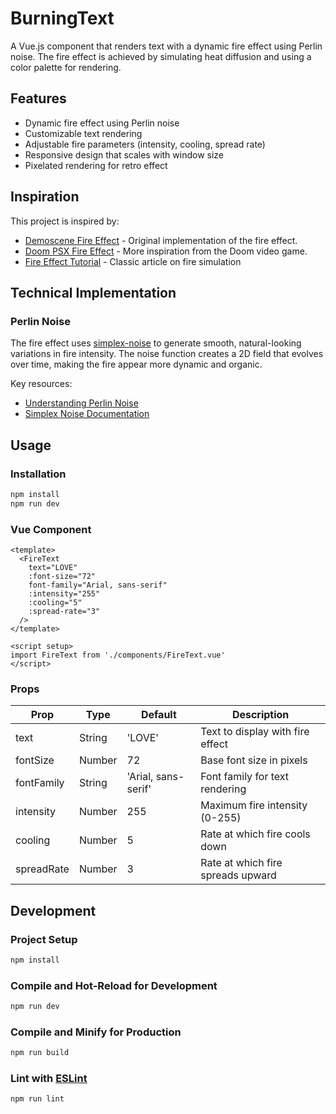 # BurningText

A Vue.js component that renders text with a dynamic fire effect using Perlin noise. The fire effect is achieved by simulating heat diffusion and using a color palette for rendering.

## Features

- Dynamic fire effect using Perlin noise
- Customizable text rendering
- Adjustable fire parameters (intensity, cooling, spread rate)
- Responsive design that scales with window size
- Pixelated rendering for retro effect

## Inspiration

This project is inspired by:
- [Demoscene Fire Effect](https://lodev.org/cgtutor/fire.html) - Original implementation of the fire effect. 
- [Doom PSX Fire Effect](https://fabiensanglard.net/doom_fire_psx/) - More inspiration from the Doom video game.
- [Fire Effect Tutorial](https://web.archive.org/web/20160418004150/http://freespace.virgin.net/hugo.elias/models/m_fire.htm) - Classic article on fire simulation

## Technical Implementation

### Perlin Noise

The fire effect uses [simplex-noise](https://www.npmjs.com/package/simplex-noise) to generate smooth, natural-looking variations in fire intensity. The noise function creates a 2D field that evolves over time, making the fire appear more dynamic and organic.

Key resources:
- [Understanding Perlin Noise](https://adrianb.io/2014/08/09/perlinnoise.html)
- [Simplex Noise Documentation](https://github.com/jwagner/simplex-noise.js)

## Usage

### Installation

```sh
npm install
npm run dev
```

### Vue Component

```vue
<template>
  <FireText
    text="LOVE"
    :font-size="72"
    font-family="Arial, sans-serif"
    :intensity="255"
    :cooling="5"
    :spread-rate="3"
  />
</template>

<script setup>
import FireText from './components/FireText.vue'
</script>
```

### Props

| Prop | Type | Default | Description |
|------|------|---------|-------------|
| text | String | 'LOVE' | Text to display with fire effect |
| fontSize | Number | 72 | Base font size in pixels |
| fontFamily | String | 'Arial, sans-serif' | Font family for text rendering |
| intensity | Number | 255 | Maximum fire intensity (0-255) |
| cooling | Number | 5 | Rate at which fire cools down |
| spreadRate | Number | 3 | Rate at which fire spreads upward |

## Development

### Project Setup

```sh
npm install
```

### Compile and Hot-Reload for Development

```sh
npm run dev
```

### Compile and Minify for Production

```sh
npm run build
```

### Lint with [ESLint](https://eslint.org/)

```sh
npm run lint
```

